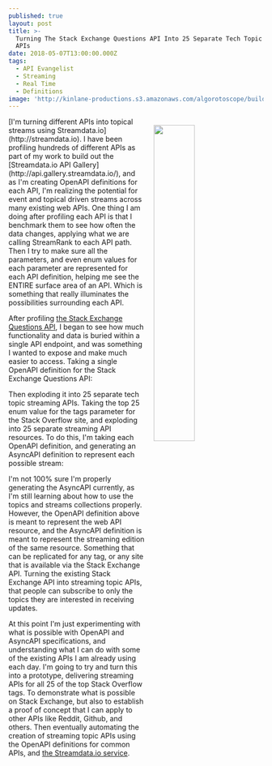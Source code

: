 ```yaml
---
published: true
layout: post
title: >-
  Turning The Stack Exchange Questions API Into 25 Separate Tech Topic Streaming
  APIs
date: 2018-05-07T13:00:00.000Z
tags:
  - API Evangelist
  - Streaming
  - Real Time
  - Definitions
image: 'http://kinlane-productions.s3.amazonaws.com/algorotoscope/builder/filtered/80_168_800_500_0_max_0_1_-1.jpg'
---
```

<p><img src="{{ page.image }}" width="40%" align="right" style="padding: 15px;" /></p>[I'm turning different APIs into topical streams using Streamdata.io](http://streamdata.io). I have been profiling hundreds of different APIs as part of my work to build out the [Streamdata.io API Gallery](http://api.gallery.streamdata.io/), and as I'm creating OpenAPI definitions for each API, I'm realizing the potential for event and topical driven streams across many existing web APIs. One thing I am doing after profiling each API is that I benchmark them to see how often the data changes, applying what we are calling StreamRank to each API path. Then I try to make sure all the parameters, and even enum values for each parameter are represented for each API definition, helping me see the ENTIRE surface area of an API. Which is something that really illuminates the possibilities surrounding each API.

After profiling [the Stack Exchange Questions API](https://api.stackexchange.com/docs/questions#order=desc&sort=activity&tagged=php&filter=default&site=stackoverflow&run=true), I began to see how much functionality and data is buried within a single API endpoint, and was something I wanted to expose and make much easier to access. Taking a single OpenAPI definition for the Stack Exchange Questions API:

<script src="https://gist.github.com/kinlane/ab5c043fc2aa08fc233935e57e24d217.js"></script>

Then exploding it into 25 separate tech topic streaming APIs. Taking the top 25 enum value for the tags parameter for the Stack Overflow site, and exploding into 25 separate streaming API resources. To do this, I'm taking each OpenAPI definition, and generating an AsyncAPI definition to represent each possible stream:

<script src="https://gist.github.com/kinlane/cab2b55c14b8fe0b6dab3ef9d198e2d2.js"></script>

I'm not 100% sure I'm properly generating the AsyncAPI currently, as I'm still learning about how to use the topics and streams collections properly. However, the OpenAPI definition above is meant to represent the web API resource, and the AsyncAPI definition is meant to represent the streaming edition of the same resource. Something that can be replicated for any tag, or any site that is available via the Stack Exchange API. Turning the existing Stack Exchange API into streaming topic APIs, that people can subscribe to only the topics they are interested in receiving updates.

At this point I'm just experimenting with what is possible with OpenAPI and AsyncAPI specifications, and understanding what I can do with some of the existing APIs I am already using each day. I'm going to try and turn this into a prototype, delivering streaming APIs for all 25 of the top Stack Overflow tags. To demonstrate what is possible on Stack Exchange, but also to establish a proof of concept that I can apply to other APIs like Reddit, Github, and others. Then eventually automating the creation of streaming topic APIs using the OpenAPI definitions for common APIs, and [the Streamdata.io service](http://streamdata.io).
